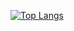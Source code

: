 [![Top Langs](https://github-readme-stats.vercel.app/api/top-langs/?username=spaceeeeboy&layout=donut&theme=radical)](https://github.com/anuraghazra/github-readme-stats)
